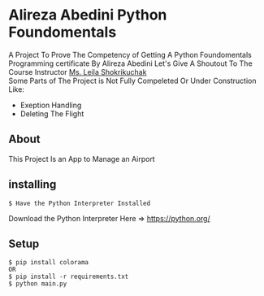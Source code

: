 # Alireza Abedini Python Foundomentals

A Project To Prove The Competency of Getting A Python Foundomentals Programming certificate By Alireza Abedini Let's Give A Shoutout To The Course Instructor <a href="https://simi.ir/k_member/%d9%84%db%8c%d9%84%d8%a7-%d8%b4%da%a9%d8%b1%db%8c/">Ms. Leila Shokrikuchak</a> <br>
Some Parts of The Project is Not Fully Compeleted Or Under Construction Like:
- Exeption Handling
- Deleting The Flight
## About
This Project Is an App to Manage an Airport
## installing 
```
$ Have the Python Interpreter Installed
```
Download the Python Interpreter Here => <a href="https://python.org/">https://python.org/</a>
## Setup
```
$ pip install colorama
OR
$ pip install -r requirements.txt
$ python main.py
```
